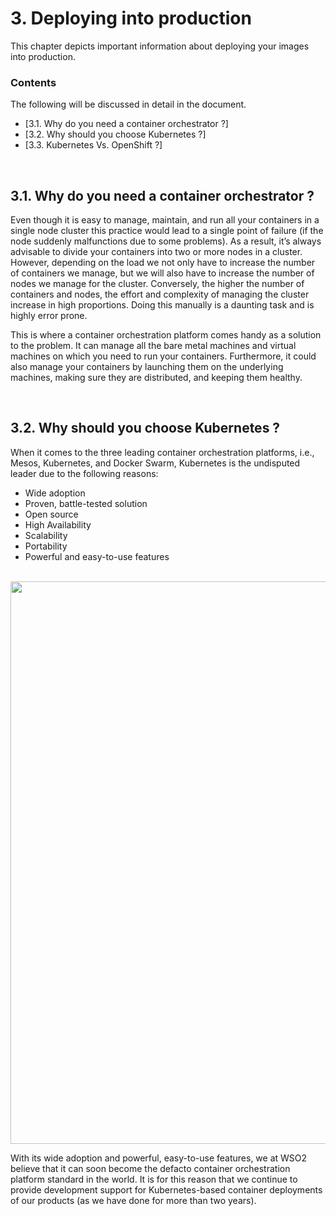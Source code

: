 # 3. Deploying into production

This chapter depicts important information about deploying your images into production.

### Contents

The following will be discussed in detail in the document.

* [3.1. Why do you need a container orchestrator ?]
* [3.2. Why should you choose Kubernetes ?]
* [3.3. Kubernetes Vs. OpenShift ?]

<br/>

## 3.1. Why do you need a container orchestrator ?

Even though it is easy to manage, maintain, and run all your containers in a single node cluster this practice would lead to a single point of failure (if the node suddenly malfunctions due to some problems). As a result, it’s always advisable to divide your containers into two or more nodes in a cluster. However, depending on the load we not only have to increase the number of containers we manage, but we will also have to increase the number of nodes we manage for the cluster. Conversely, the higher the number of containers and nodes, the effort and complexity of managing the cluster increase in high proportions. Doing this manually is a daunting task and is highly error prone. 

This is where a container orchestration platform comes handy as a solution to the problem. It can manage all the bare metal machines and virtual machines on which you need to run your containers. Furthermore, it could also manage your containers by launching them on the underlying machines, making sure they are distributed, and keeping them healthy.

<br/>

## 3.2. Why should you choose Kubernetes ?

When it comes to the three leading container orchestration platforms, i.e., Mesos, Kubernetes, and Docker Swarm, Kubernetes is the undisputed leader due to the following reasons:

* Wide adoption
* Proven, battle-tested solution
* Open source
* High Availability
* Scalability
* Portability
* Powerful and easy-to-use features

<br/>

<img src="../imgs/deploy/kubernetes-adoption.png" width="900">

<br/>

With its wide adoption and powerful, easy-to-use features, we at WSO2 believe that it can soon become the defacto container orchestration platform standard in the world. It is for this reason that we continue to provide development support for Kubernetes-based container deployments of our products (as we have done for more than two years).
